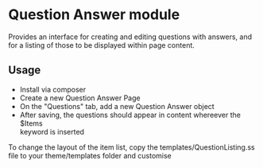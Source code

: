 # Question Answer module 

Provides an interface for creating and editing questions with answers, and 
for a listing of those to be displayed within page content. 

## Usage

* Install via composer
* Create a new Question Answer Page
* On the "Questions" tab, add a new Question Answer object
* After saving, the questions should appear in content whereever the \$Items  
  keyword is inserted

To change the layout of the item list, copy the templates/QuestionListing.ss
file to your theme/templates folder and customise

